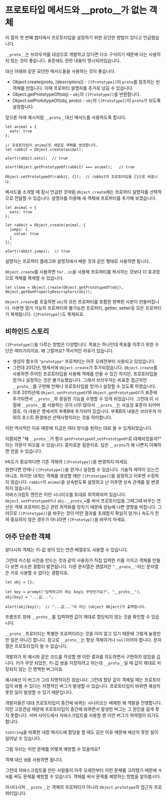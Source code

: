 # 프로토타입 메서드와 __proto__가 없는 객체

이 절의 첫 번째 챕터에서 프로토타입을 설정하기 위한 모던한 방법이 있다고 언급했습니다.   
   
`__proto__`는 브라우저를 대상으로 개발하고 있다면 다소 구식이기 때문에 더는 사용하지 않는 것이 좋습니다. 표준에도 관련 내용이 명시되어있습니다.   
   
대신 아래와 같은 모던한 메서드들을 사용하는 것이 좋습니다.   

- Object.create(proto, [descriptors]) - `[[Prototype]]`이 `proto`를 참조하는 빈 객체를 만듭니다. 이때 프로퍼티 설명자를 추가로 넘길 수 있습니다.
- Object.getPrototypeOf(obj) - `obj`의 `[[Prototype]]`을 반환합니다.
- Object.setPrototypeOf(obj, proto) - `obj`의 `[[Prototype]]`이 `proto`가 되도록 설정합니다.
   
앞으론 아래 예시처럼 `__proto__`대신 메서드를 사용하도록 합시다.
```
let animal = {
  eats: true
};

// 프로토타입이 animal인 새로운 객체를 생성합니다.
let rabbit = Object.create(animal);

alert(rabbit.eats);  // true

alert(Object.getPrototypeOf(rabbit) === animal);   // true

Object.setPrototypeOf(rabbit, {});  // rabbit의 프로토타입을 {}으로 바꿉니다.
```
메서드를 소개할 때 잠시 언급한 것처럼 `Object.create`에는 프로퍼티 설명자를 선택적으로 전달할 수 있습니다. 설명자를 이용해 새 객체에 프로퍼티를 추가해 보겠습니다.
```
let animal = {
  eats: true
};

let rabbit = Object.create(animal, {
  jumps: {
    value: true
  }
});

alert(rabbit.jumps);  // true
```
설명자는 프로퍼티 플래그와 설명자에서 배운 것과 같은 형태로 사용하면 됩니다.   
   
`Object.create`를 사용하면 `for..in`을 사용해 프로퍼티를 복사하는 것보다 더 효과정으로 객체를 복제할 수 있습니다.
```
let clone = Object.create(Object.getPrototypeOf(obj), Object,getOwnPropertyDescriptors(obj));
```
`Object.create`를 호출하면 `obj`의 모든 프로퍼티를 포함한 완벽한 사본이 만들어집니다. 사본엔 열거 가능하 프로퍼티와 불가능한 프로퍼티, getter, setter등 모든 프로퍼티가 복제됩니다. `[[Prototype]]`도 복제되죠.



## 비하인드 스토리

`[[Prototype]]`을 다루는 방법은 다양합니다. 목표는 하나인데 목표를 이루기 위한 수단은 여러가지이죠. 왜 그럴까요? 역사적인 이유가 있습니다.   
   
- 생성자 함수의 `"prototype"` 프로퍼티는 아주 오래전부터 사용되고 있었습니다.
- 그런데 2012년, 명세서에 `Object.create`가 추가되었습니다. `Object.create`를 사용하면 주어진 프로토타입을 사용해 객체를 만들 수 있긴 하지만, 프로토타입을 얻거나 설정하는 것은 불가능했습니다. 그래서 브라우저는 비표준 접근자인 `__proto__`를 구현해 언제나 프로토타입을 얻거나 설정할 수 있도록 하였습니다.
- 이후 2015년에 `Object.setPrototypeOf`와 `Object.getPrototypeOf`가 표준에 추가되면서 `__proto__`와 동일한 기능을 수행할 수 있게 되었습니다. 그런데 이 시점에 `__proto__`를 사용하는 곳이 너무 많아서 `__proto__`는 사실상 표준이 되어버렸죠. 이 내용은 명세서의 부록B에 추가되어 있습니다. 부록B의 내용은 브라우저 이외의 호스트 환경에선 선택사항이라는 것을 의미합니다.
   
이런 역사적인 이유 때문에 지금은 여러 방식을 원하는 대로 쓸 수 있게되었습니다.   
   
이쯤되면 "왜 `__proto__`가 함수 `getPrototypeOf`,`setPrototypeOf`로 대체되었을까?" 라는 의문이 떠오를 수 있습니다. 흥미로운 질문이죠. 답은 `__proto`가 왜 나쁜지 이해하면 얻을 수 있습니다.   
   
❗속도가 중요하다면 기존 객체의 `[[Prototype]]`을 변경하지 마세요.   
원한다면 언제나 `[[Prototype]]`을 얻거나 설정할 수 있습니다. 기술적 제약이 있는건 아니죠. 하지만 대게는 객체를 생성할 때만 `[[Prototype]]`을 설정하고 이후엔 수정하지 않습니다. `rabbit`이 `animal`을 상속받도록 설정하고 난 이후엔 상속 관계를 잘 변경하지 않습니다.   
자바스크립트 엔진은 이런 시나리오를 토대로 최적화되어 있습니다.   
`Object.setPrototypeOf`나 `obj.__proto_=`를 써서 프로토타입을 그때그때 바꾸는 연산은 객체 프로퍼티 접근 관련 최적화를 망치기 때문에 성능에 나쁜 영향을 마칩니다. 그러므로 `[[Prototype]]`을 바꾸는 것이 어떤 결과를 초래할지 확실히 알거나 속도가 전혀 중요하지 않은 경우가 아니라면 `[[Prototyp]]`을 바꾸지 마세요.



## 아주 단순한 객체

알다시피 객체는 키-값 쌍이 있는 연관 배열로도 사용할 수 있습니다.   
   
그런데 커스텀 사전을 만드는 것과 같이 사용자가 직접 입력한 키를 가지고 객체를 만들다 보면 사소한 결함이 발견됩니다. 다른 문자열은 괜찮지만 `"__proto__"`라는 문자열은 키로 사용할 수 없다는 결함이죠.

```
let obj = {};

let key = prompt("입력하고자 하는 key는 무엇인가요?", "__proto__");
obj[key] = "...값...";

alert(obj[key]);  // "...값..."이 아닌 [object Object]가 출력됩니다.
```

프롬프트 창에 `__proto__`를 입력하면 값이 제대로 할당되지 않는 것을 확인할 수 있습니다.   
   
`__proto__`프로터티는 특별한 프로퍼티라는 것을 이미 알고 있기 때문에 그렇게 놀랄만한 일은 아니긴 합니다. 참고로 `__proto__`는 항상 객체이거나 `null`이어야 합니다. 문자열은 프로토타입이 될 수 없습니다.   
   
개발자가 위 예시와 같은 코드를 작성할 땐 이런 결과를 의도하면서 구현하지 않았을 겁니다. 키가 무엇 되었든, 키-값 쌍을 저장하려고 하는데 `__proto__`일 때 값이 제대로 저장되지 않는 건 명백한 버그이죠.   
   
예시에선 이 버그가 그리 치명적이진 않습니다. 그런데 할당 값이 객체일 때는 프로토타입이 바뀔 수 있다는 치명적인 버그가 발생할 수 있습니다. 프로토타입이 바뀌면 예상치 못한 일이 발생할 수 있기 때문입니다.   
   
개발자들은 대대 프로토타입이 중간에 바뀌는 시나리오는 배제한 채 개발을 진행합니다. 이런 고정관념 때문에 프로토타입이 중간에 바뀌면서 발생한 버그는 그 원인을 쉽게 찾지 못합니다. 서버 사이드에서 자바스크립트를 사용할 땐 이런 버그가 취약점이 되기도 합니다.   
   
`toString`을 비록한 내장 메서드에 할당을 할 때도 같은 이유 때문에 예상치 못한 일이 일어날 수 있습니다.   
   
그럼 우리는 이런 문제를 어떻게 예방할 수 있을까요?   
   
객체 대신 `맵`을 사용하면 됩니다.   
   
그런데 자바스크립트를 만든 사람들이 아주 오래전부터 이런 문제를 고려했기 때문에 `객체`를 써도 문제를 예방할 수 있습니다. 객체를 써서 문제를 예방하는 방법을 알아봅시다.   
   
아시다시피 `__proto__`는 객체의 프로퍼티가 아니라 `Object.prototype`의 접근자 프로퍼티입니다.
